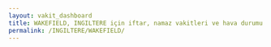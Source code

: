 ```yaml
---
layout: vakit_dashboard
title: WAKEFIELD, INGILTERE için iftar, namaz vakitleri ve hava durumu - ilçe/eyalet seç
permalink: /INGILTERE/WAKEFIELD/
---
```


<script type="text/javascript">
  var GLOBAL_COUNTRY = 'INGILTERE';
  var GLOBAL_CITY = 'WAKEFIELD';
  var GLOBAL_STATE = '';
  var lat = 72;
  var lon = 21;
</script>
